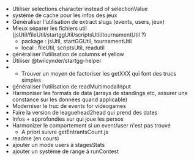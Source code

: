 - Utiliser selections.character instead of selectionValue
- système de cache pour les infos des jeux
- Généraliser l'utilisation de extract slugs (events, users, jeux)
- Mieux séparer les fichiers util (jsUtil/fileUtil/startggUtil/scriptsUtil/tournamentUtil ?)
  - package : jsUtil, startGGUtil, tournamentUtil
  - local : fileUtil, scriptsUtil, readutil
- généraliser l'utilisation de columns et yellow
- Utiliser @twilcynder/startgg-helper
- - Trouver un moyen de factoriser les getXXX qui font des trucs simples
- généraliser l'utilisation de readMultimodalInput
- Harmoniser les formats de data (arrays de standings etc, assurer une constance sur les données quand applicable)
- Moderniser le truc de events for videogames
- Faire la version de leaguehead2head qui prend des dates
- Infos + approfondies sur qui joue les persos
- Harmonizer le comportement si un event/user n'est pas trouvé 
  - A priori suivre getEntrantsCount.js
- readme (en cours)
- ajouter un mode users à stagesStats
- ajouter un système de range à runContest
